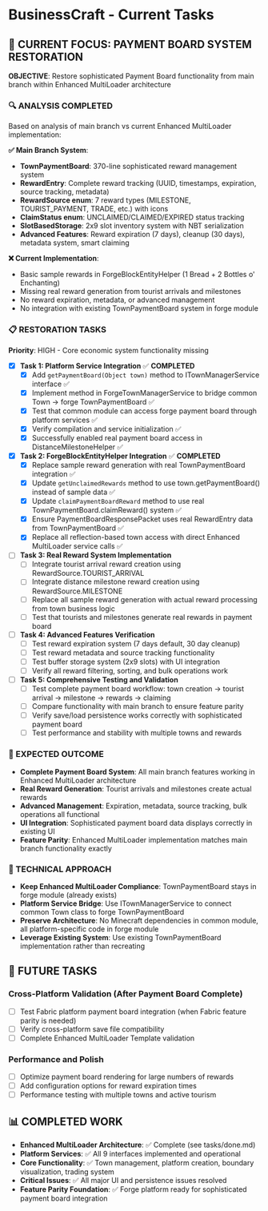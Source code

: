 # BusinessCraft - Current Tasks

## 🎯 **CURRENT FOCUS: PAYMENT BOARD SYSTEM RESTORATION**

**OBJECTIVE**: Restore sophisticated Payment Board functionality from main branch within Enhanced MultiLoader architecture

### **🔍 ANALYSIS COMPLETED**
Based on analysis of main branch vs current Enhanced MultiLoader implementation:

**✅ Main Branch System**:
- **TownPaymentBoard**: 370-line sophisticated reward management system
- **RewardEntry**: Complete reward tracking (UUID, timestamps, expiration, source tracking, metadata)
- **RewardSource enum**: 7 reward types (MILESTONE, TOURIST_PAYMENT, TRADE, etc.) with icons
- **ClaimStatus enum**: UNCLAIMED/CLAIMED/EXPIRED status tracking
- **SlotBasedStorage**: 2x9 slot inventory system with NBT serialization
- **Advanced Features**: Reward expiration (7 days), cleanup (30 days), metadata system, smart claiming

**❌ Current Implementation**: 
- Basic sample rewards in ForgeBlockEntityHelper (1 Bread + 2 Bottles o' Enchanting)
- Missing real reward generation from tourist arrivals and milestones
- No reward expiration, metadata, or advanced management
- No integration with existing TownPaymentBoard system in forge module

### **📋 RESTORATION TASKS**

**Priority**: HIGH - Core economic system functionality missing

- [x] **Task 1: Platform Service Integration** ✅ **COMPLETED**
  - [x] Add `getPaymentBoard(Object town)` method to ITownManagerService interface ✅
  - [x] Implement method in ForgeTownManagerService to bridge common Town → forge TownPaymentBoard ✅
  - [x] Test that common module can access forge payment board through platform services ✅
  - [x] Verify compilation and service initialization ✅
  - [x] Successfully enabled real payment board access in DistanceMilestoneHelper ✅

- [x] **Task 2: ForgeBlockEntityHelper Integration** ✅ **COMPLETED**
  - [x] Replace sample reward generation with real TownPaymentBoard integration ✅
  - [x] Update `getUnclaimedRewards` method to use town.getPaymentBoard() instead of sample data ✅
  - [x] Update `claimPaymentBoardReward` method to use real TownPaymentBoard.claimReward() system ✅
  - [x] Ensure PaymentBoardResponsePacket uses real RewardEntry data from TownPaymentBoard ✅
  - [x] Replace all reflection-based town access with direct Enhanced MultiLoader service calls ✅

- [ ] **Task 3: Real Reward System Implementation**
  - [ ] Integrate tourist arrival reward creation using RewardSource.TOURIST_ARRIVAL
  - [ ] Integrate distance milestone reward creation using RewardSource.MILESTONE
  - [ ] Replace all sample reward generation with actual reward processing from town business logic
  - [ ] Test that tourists and milestones generate real rewards in payment board

- [ ] **Task 4: Advanced Features Verification**
  - [ ] Test reward expiration system (7 days default, 30 day cleanup)
  - [ ] Test reward metadata and source tracking functionality
  - [ ] Test buffer storage system (2x9 slots) with UI integration
  - [ ] Verify all reward filtering, sorting, and bulk operations work

- [ ] **Task 5: Comprehensive Testing and Validation**
  - [ ] Test complete payment board workflow: town creation → tourist arrival → milestone → rewards → claiming
  - [ ] Compare functionality with main branch to ensure feature parity
  - [ ] Verify save/load persistence works correctly with sophisticated payment board
  - [ ] Test performance and stability with multiple towns and rewards

### **🎯 EXPECTED OUTCOME**
- **Complete Payment Board System**: All main branch features working in Enhanced MultiLoader architecture
- **Real Reward Generation**: Tourist arrivals and milestones create actual rewards
- **Advanced Management**: Expiration, metadata, source tracking, bulk operations all functional
- **UI Integration**: Sophisticated payment board data displays correctly in existing UI
- **Feature Parity**: Enhanced MultiLoader implementation matches main branch functionality exactly

### **🔧 TECHNICAL APPROACH**
- **Keep Enhanced MultiLoader Compliance**: TownPaymentBoard stays in forge module (already exists)
- **Platform Service Bridge**: Use ITownManagerService to connect common Town class to forge TownPaymentBoard
- **Preserve Architecture**: No Minecraft dependencies in common module, all platform-specific code in forge module
- **Leverage Existing System**: Use existing TownPaymentBoard implementation rather than recreating

## 🎯 **FUTURE TASKS**

### **Cross-Platform Validation** (After Payment Board Complete)
- [ ] Test Fabric platform payment board integration (when Fabric feature parity is needed)
- [ ] Verify cross-platform save file compatibility
- [ ] Complete Enhanced MultiLoader Template validation

### **Performance and Polish**
- [ ] Optimize payment board rendering for large numbers of rewards
- [ ] Add configuration options for reward expiration times
- [ ] Performance testing with multiple towns and active tourism

## 📊 **COMPLETED WORK**
- **Enhanced MultiLoader Architecture**: ✅ Complete (see tasks/done.md)
- **Platform Services**: ✅ All 9 interfaces implemented and operational
- **Core Functionality**: ✅ Town management, platform creation, boundary visualization, trading system
- **Critical Issues**: ✅ All major UI and persistence issues resolved
- **Feature Parity Foundation**: ✅ Forge platform ready for sophisticated payment board integration